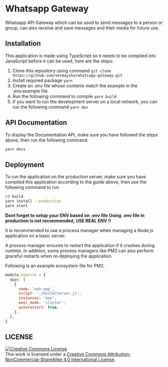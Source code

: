 # Whatsapp Gateway

Whatsapp API Gateway which can be used to send messages to a person or group, can also receive and save messages and their media for future use.

## Installation

This application is made using TypeScript so it needs to be compiled into JavaScript before it can be used, here are the steps:

1. Clone this repository using command `git clone https://github.com/vermaysha/whatsapp-gateway.git`
2. Install required package `yarn`
3. Create an .env file whose contents match the example in the .env.example file
4. Run the following command to compile `yarn build`
5. If you want to run the development server on a local network, you can run the following command `yarn dev`

## API Documentation

To display the Documentation API, make sure you have followed the steps above, then run the following command:

```sh
yarn docs
```

## Deployment

To run the application on the production server, make sure you have compiled this application according to the guide above, then use the following command to run

```sh
cd build
yarn install --production
yarn start
```

**Dont forget to setup your ENV based on .env file**
**Using .env file in production is not recommended, USE REAL ENV !!**

It is recommended to use a process manager when managing a Node.js application on a basic server.

A process manager ensures to restart the application if it crashes during runtime. In addition, some process managers like PM2 can also perform graceful restarts when re-deploying the application.

Following is an example ecosystem file for PM2.

```js
module.exports = {
  apps: [
    {
      name: 'web-app',
      script: './build/server.js',
      instances: 'max',
      exec_mode: 'cluster',
      autorestart: true,
    },
  ],
}
```

## LICENSE

[![Creative Commons License](https://i.creativecommons.org/l/by-nc-sa/4.0/88x31.png)](http://creativecommons.org/licenses/by-nc-sa/4.0/)  
This work is licensed under a [Creative Commons Attribution-NonCommercial-ShareAlike 4.0 International License](http://creativecommons.org/licenses/by-nc-sa/4.0/).
